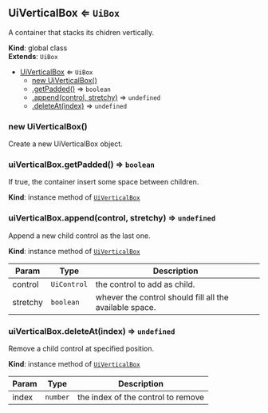 <a name="UiVerticalBox"></a>

## UiVerticalBox ⇐ <code>UiBox</code>
A container that stacks its chidren vertically.

**Kind**: global class  
**Extends**: <code>UiBox</code>  

* [UiVerticalBox](#UiVerticalBox) ⇐ <code>UiBox</code>
    * [new UiVerticalBox()](#new_UiVerticalBox_new)
    * [.getPadded()](#UiBox+getPadded) ⇒ <code>boolean</code>
    * [.append(control, stretchy)](#UiBox+append) ⇒ <code>undefined</code>
    * [.deleteAt(index)](#UiBox+deleteAt) ⇒ <code>undefined</code>

<a name="new_UiVerticalBox_new"></a>

### new UiVerticalBox()
Create a new UiVerticalBox object.

<a name="UiBox+getPadded"></a>

### uiVerticalBox.getPadded() ⇒ <code>boolean</code>
If true, the container insert some space between children.

**Kind**: instance method of [<code>UiVerticalBox</code>](#UiVerticalBox)  
<a name="UiBox+append"></a>

### uiVerticalBox.append(control, stretchy) ⇒ <code>undefined</code>
Append a new child control as the last one.

**Kind**: instance method of [<code>UiVerticalBox</code>](#UiVerticalBox)  

| Param | Type | Description |
| --- | --- | --- |
| control | <code>UiControl</code> | the control to add as child. |
| stretchy | <code>boolean</code> | whever the control should fill all the available space. |

<a name="UiBox+deleteAt"></a>

### uiVerticalBox.deleteAt(index) ⇒ <code>undefined</code>
Remove a child control at specified position.

**Kind**: instance method of [<code>UiVerticalBox</code>](#UiVerticalBox)  

| Param | Type | Description |
| --- | --- | --- |
| index | <code>number</code> | the index of the control to remove |


